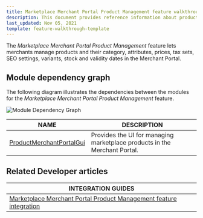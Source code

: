 ```yaml
---
title: Marketplace Merchant Portal Product Management feature walkthrough
description: This document provides reference information about product in the Merchant Portal.
last_updated: Nov 05, 2021
template: feature-walkthrough-template
---
```


The *Marketplace Merchant Portal Product Management* feature lets merchants manage products and their category, attributes, prices, tax sets, SEO settings, variants, stock and validity dates in the Merchant Portal.

## Module dependency graph

The following diagram illustrates the dependencies between the modules for the *Marketplace Merchant Portal Product Management* feature.

![Module Dependency Graph](https://confluence-connect.gliffy.net/embed/image/a38bb45f-0f1c-4153-8f3d-7873b3aa13af.png?utm_medium=live&utm_source=custom)

| NAME | DESCRIPTION |
| --- | --- |
| [ProductMerchantPortalGui](https://github.com/spryker/product-merchant-portal-gui) | Provides the UI for managing marketplace products in the Merchant Portal. |


## Related Developer articles

|INTEGRATION GUIDES  |
|---------|
|[Marketplace Merchant Portal Product Management feature integration](/docs/marketplace/dev/feature-integration-guides/merchant-portal-marketplace-product-feature-integration.html) |
